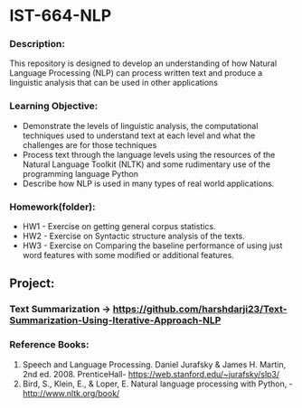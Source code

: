 # IST-664-NLP

### Description:
This repository is designed to develop an understanding of how Natural Language Processing (NLP)
can process written text and produce a linguistic analysis that can be used in other applications

### Learning Objective:
* Demonstrate the levels of linguistic analysis, the computational techniques used to
understand text at each level and what the challenges are for those techniques
* Process text through the language levels using the resources of the Natural Language
Toolkit (NLTK) and some rudimentary use of the programming language Python
* Describe how NLP is used in many types of real world applications.

### Homework(folder):
* HW1 - Exercise on getting general corpus statistics. 
* HW2 - Exercise on Syntactic structure analysis of the texts. 
* HW3 - Exercise on Comparing the baseline performance of using just word features with some modified or additional features. 

## Project:
### Text Summarization -> https://github.com/harshdarji23/Text-Summarization-Using-Iterative-Approach-NLP

### Reference Books:
1. Speech and Language Processing. Daniel Jurafsky & James H. Martin, 2nd ed. 2008. PrenticeHall- https://web.stanford.edu/~jurafsky/slp3/
2. Bird, S., Klein, E., & Loper, E. Natural language processing with Python, - http://www.nltk.org/book/
